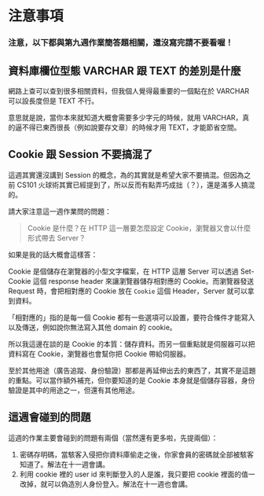 # 注意事項

### 注意，以下都與第九週作業簡答題相關，還沒寫完請不要看喔！


## 資料庫欄位型態 VARCHAR 跟 TEXT 的差別是什麼

網路上查可以查到很多相關資料，但我個人覺得最重要的一個點在於 VARCHAR 可以設長度但是 TEXT 不行。

意思就是說，當你本來就知道大概會需要多少字元的時候，就用 VARCHAR，真的逼不得已東西很長（例如說要存文章）的時候才用 TEXT，才能節省空間。

## Cookie 跟 Session 不要搞混了

這週其實還沒講到 Session 的概念，為的其實就是希望大家不要搞混。但因為之前 CS101 火球術其實已經提到了，所以反而有點弄巧成拙（？），還是滿多人搞混的。

請大家注意這一週作業問的問題：

> Cookie 是什麼？在 HTTP 這一層要怎麼設定 Cookie，瀏覽器又會以什麼形式帶去 Server？

如果是我的話大概會這樣答：

Cookie 是個儲存在瀏覽器的小型文字檔案，在 HTTP 這層 Server 可以透過 Set-Cookie 這個 response header 來讓瀏覽器儲存相對應的 Cookie。而瀏覽器發送 Request 時，會把相對應的 Cookie 放在 `Cookie` 這個 Header，Server 就可以拿到資料。

「相對應的」指的是每一個 Cookie 都有一些選項可以設置，要符合條件才能寫入以及傳送，例如說你無法寫入其他 domain 的 cookie。

所以我這邊在談的是 Cookie 的本質：儲存資料。而另一個重點就是伺服器可以把資料寫在 Cookie，瀏覽器也會幫你把 Cookie 帶給伺服器。

至於其他用途（廣告追蹤、身份驗證）那都是再延伸出去的東西了，其實不是這題的重點。可以當作額外補充，但你要知道的是 Cookie 本身就是個儲存容器，身份驗證是其中的用途之一，但還有其他用途。

## 這週會碰到的問題

這週的作業主要會碰到的問題有兩個（當然還有更多啦，先提兩個）：

1. 密碼存明碼，當駭客入侵把你資料庫偷走之後，你家會員的密碼就全部被駭客知道了。解法在十一週會講。
2. 利用 cookie 裡的 user id 來判斷登入的人是誰，我只要把 cookie 裡面的值一改掉，就可以偽造別人身份登入。解法在十一週也會講。
